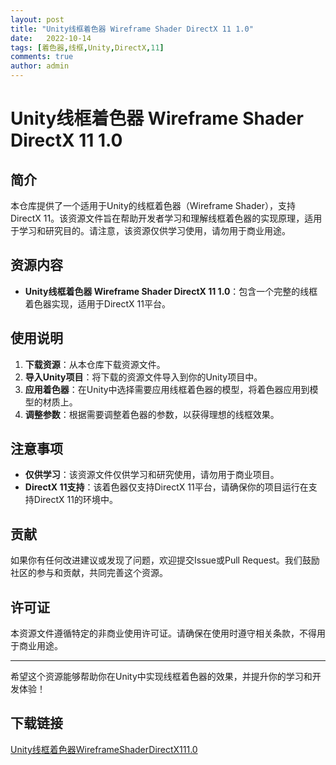```yaml
---
layout: post
title: "Unity线框着色器 Wireframe Shader DirectX 11 1.0"
date:   2022-10-14
tags: [着色器,线框,Unity,DirectX,11]
comments: true
author: admin
---
```

# Unity线框着色器 Wireframe Shader DirectX 11 1.0

## 简介
本仓库提供了一个适用于Unity的线框着色器（Wireframe Shader），支持DirectX 11。该资源文件旨在帮助开发者学习和理解线框着色器的实现原理，适用于学习和研究目的。请注意，该资源仅供学习使用，请勿用于商业用途。

## 资源内容
- **Unity线框着色器 Wireframe Shader DirectX 11 1.0**：包含一个完整的线框着色器实现，适用于DirectX 11平台。

## 使用说明
1. **下载资源**：从本仓库下载资源文件。
2. **导入Unity项目**：将下载的资源文件导入到你的Unity项目中。
3. **应用着色器**：在Unity中选择需要应用线框着色器的模型，将着色器应用到模型的材质上。
4. **调整参数**：根据需要调整着色器的参数，以获得理想的线框效果。

## 注意事项
- **仅供学习**：该资源文件仅供学习和研究使用，请勿用于商业项目。
- **DirectX 11支持**：该着色器仅支持DirectX 11平台，请确保你的项目运行在支持DirectX 11的环境中。

## 贡献
如果你有任何改进建议或发现了问题，欢迎提交Issue或Pull Request。我们鼓励社区的参与和贡献，共同完善这个资源。

## 许可证
本资源文件遵循特定的非商业使用许可证。请确保在使用时遵守相关条款，不得用于商业用途。

---

希望这个资源能够帮助你在Unity中实现线框着色器的效果，并提升你的学习和开发体验！

## 下载链接

[Unity线框着色器WireframeShaderDirectX111.0](https://pan.quark.cn/s/77e0f02e91e8)
